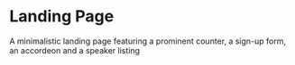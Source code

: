 # Landing Page

A minimalistic landing page featuring a prominent counter, a sign-up form, an accordeon and a speaker listing
